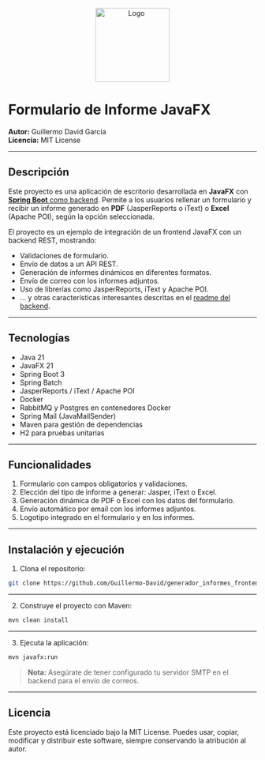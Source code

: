 <p align="center">
  <img src="https://github.com/user-attachments/assets/127d946f-4042-4ff5-b7ee-1ca181117e8d" alt="Logo" width="150"/>
</p>

# Formulario de Informe JavaFX

**Autor:** Guillermo David García  
**Licencia:** MIT License

---

## Descripción

Este proyecto es una aplicación de escritorio desarrollada en **JavaFX** con [**Spring Boot** como backend](https://github.com/Guillermo-David/generador_informes_backend). Permite a los usuarios rellenar un formulario y recibir un informe generado en **PDF** (JasperReports o iText) o **Excel** (Apache POI), según la opción seleccionada.  

El proyecto es un ejemplo de integración de un frontend JavaFX con un backend REST, mostrando:  
- Validaciones de formulario.  
- Envío de datos a un API REST.  
- Generación de informes dinámicos en diferentes formatos.  
- Envío de correo con los informes adjuntos.  
- Uso de librerías como JasperReports, iText y Apache POI.  
- ... y otras características interesantes descritas en el [readme del backend](https://github.com/Guillermo-David/generador_informes_backend/blob/master/README.md).

---

## Tecnologías

- Java 21
- JavaFX 21
- Spring Boot 3
- Spring Batch
- JasperReports / iText / Apache POI
- Docker
- RabbitMQ y Postgres en contenedores Docker
- Spring Mail (JavaMailSender)
- Maven para gestión de dependencias
- H2 para pruebas unitarias

---

## Funcionalidades

1. Formulario con campos obligatorios y validaciones.  
2. Elección del tipo de informe a generar: Jasper, iText o Excel.  
3. Generación dinámica de PDF o Excel con los datos del formulario.  
4. Envío automático por email con los informes adjuntos.  
5. Logotipo integrado en el formulario y en los informes.

---

## Instalación y ejecución

1. Clona el repositorio:
```bash
git clone https://github.com/Guillermo-David/generador_informes_frontend.git
```
---
2. Construye el proyecto con Maven:
```bash
mvn clean install
```
---
3. Ejecuta la aplicación:
```bash
mvn javafx:run
```
> **Nota:** Asegúrate de tener configurado tu servidor SMTP en el backend para el envío de correos.
---
## Licencia
Este proyecto está licenciado bajo la MIT License. Puedes usar, copiar, modificar y distribuir este software, siempre conservando la atribución al autor.
